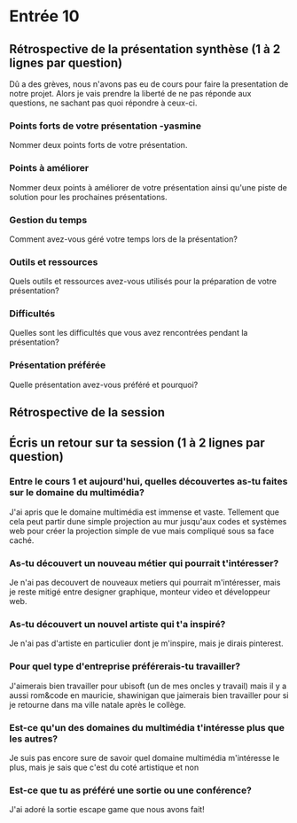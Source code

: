 # Entrée 10
## Rétrospective de la présentation synthèse (1 à 2 lignes par question)
Dû a des grèves, nous n'avons pas eu de cours pour faire la presentation de notre projet. Alors je vais prendre la liberté de ne pas réponde aux questions, ne sachant pas quoi répondre à ceux-ci.
### Points forts de votre présentation -yasmine 
Nommer deux points forts de votre présentation.

### Points à améliorer
Nommer deux points à améliorer de votre présentation ainsi qu'une piste de solution pour les prochaines présentations. 

### Gestion du temps
Comment avez-vous géré votre temps lors de la présentation?

### Outils et ressources
Quels outils et ressources avez-vous utilisés pour la préparation de votre présentation?

### Difficultés
Quelles sont les difficultés que vous avez rencontrées pendant la présentation?

### Présentation préférée
Quelle présentation avez-vous préféré et pourquoi?

## Rétrospective de la session
## Écris un retour sur ta session (1 à 2 lignes par question)

### Entre le cours 1 et aujourd'hui, quelles découvertes as-tu faites sur le domaine du multimédia? 
J'ai apris que le domaine multimédia est immense et vaste. Tellement que cela peut partir dune simple projection au mur jusqu'aux codes et systèmes web pour créer la projection simple de vue mais compliqué sous sa face caché.
### As-tu découvert un nouveau métier qui pourrait t'intéresser? 
Je n'ai pas decouvert de nouveaux metiers qui pourrait m'intéresser, mais je reste mitigé entre designer graphique, monteur video  et développeur web.
### As-tu découvert un nouvel artiste qui t'a inspiré? 
Je n'ai pas d'artiste en particulier dont je m'inspire, mais je dirais pinterest.
### Pour quel type d'entreprise préférerais-tu travailler? 
J'aimerais bien travailler pour ubisoft (un de mes oncles y travail) mais il y a aussi rom&code en mauricie, shawinigan que jaimerais bien travailler pour si je retourne dans ma ville natale après le collège.
### Est-ce qu'un des domaines du multimédia t'intéresse plus que les autres? 
Je suis pas encore sure de savoir quel domaine multimédia m'intéresse le plus, mais je sais que c'est du coté artistique et non 
### Est-ce que tu as préféré une sortie ou une conférence?
J'ai adoré la sortie escape game que nous avons fait!
